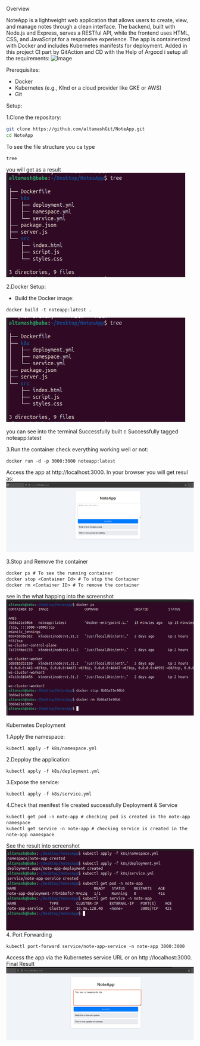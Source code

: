 
Overview

NoteApp is a lightweight web application that allows users to create, view, and manage notes through a clean interface. The backend, built with 
Node.js and Express, serves a RESTful API, while the frontend uses HTML, CSS, and JavaScript for a responsive experience. 
The app is containerized with Docker and includes Kubernetes manifests for deployment.
Added in  this project CI part by GitAction and CD with the Help of Argocd i setup all the requirements:
![Image](https://github.com/user-attachments/assets/72cdc642-68f9-40fd-89dc-adc36f1919fc)


Prerequisites:
 - Docker
 - Kubernetes (e.g., KInd or a cloud provider like GKE or AWS)
 - Git

Setup:

1.Clone the repository:
```bash
git clone https://github.com/altamashGit/NoteApp.git
cd NoteApp
```
 To see the file structure you ca type 
 ```
tree
```
you will get as a result
![NoteApp Screenshot](assets/1-shot.png)

2.Docker Setup:
 - Build the Docker image:
```
docker build -t noteapp:latest .
```
![NoteApp Screenshot](assets/1-shot.png)

you can see into the terminal Successfully built c
Successfully tagged noteapp:latest

3.Run the container check everything working well or not:
```
docker run -d -p 3000:3000 noteapp:latest
```
Access the app at http://localhost:3000.
In your browser you will get resul as: 
![NoteApp Screenshot](assets/3-shot.png)

3.Stop and Remove the container 
```
docker ps # To see the running container
docker stop <Container Id> # To stop the Container
docker rm <Container ID> # To remove the container
```
see in the what happing into the screenshot
![NoteApp Screenshot](assets/4-shot.png)

Kubernetes Deployment

1.Apply the namespace:
```
kubectl apply -f k8s/namespace.yml
```
2.Depploy the application:
```
kubectl apply -f k8s/deployment.yml
```
3.Expose the service:
```
kubectl apply -f k8s/service.yml
```
4.Check that menifest file created successfully Deployment & Service
```
kubectl get pod -n note-app # checking pod is created in the note-app namespace
kubectl get service -n note-app # checking service is created in the note-app namespace
```
See the result into screenshot
![NoteApp Screenshot](assets/5-shot.png)
4. Port Forwarding
```
kubectl port-forward service/note-app-service -n note-app 3000:3000

```
Access the app via the Kubernetes service URL or on http://localhost:3000.
Final Result
![NoteApp Screenshot](assets/6-shot.png)


